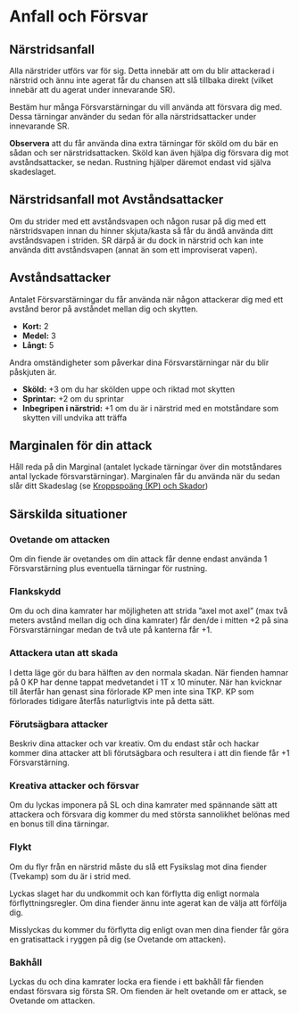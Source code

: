 # Anfall och Försvar

## Närstridsanfall
Alla närstrider utförs var för sig. Detta innebär att
om du blir attackerad i närstrid och ännu inte agerat
får du chansen att slå tillbaka direkt (vilket innebär
att du agerat under innevarande SR).

Bestäm hur många Försvarstärningar du vill använda
att försvara dig med. Dessa tärningar använder du
sedan för alla närstridsattacker under innevarande
SR.

**Observera** att du får använda dina extra tärningar
för sköld om du bär en sådan och ser närstridsattacken.
Sköld kan även hjälpa dig försvara dig mot avståndsattacker,
se nedan. Rustning hjälper däremot endast vid själva
skadeslaget.

## Närstridsanfall mot Avståndsattacker
Om du strider med ett avståndsvapen och någon
rusar på dig med ett närstridsvapen innan du
hinner skjuta/kasta så får du ändå använda ditt
avståndsvapen i striden. SR därpå är du dock in
närstrid och kan inte använda ditt avståndsvapen
(annat än som ett improviserat vapen).

## Avståndsattacker
Antalet Försvarstärningar du får använda när någon 
attackerar dig med ett avstånd beror på avståndet
mellan dig och skytten. 

* **Kort:** 2
* **Medel:** 3
* **Långt:** 5

Andra omständigheter som påverkar dina Försvarstärningar
när du blir påskjuten är.

* **Sköld:** +3 om du har skölden uppe och riktad mot skytten
* **Sprintar:** +2 om du sprintar
* **Inbegripen i närstrid:** +1 om du är i närstrid med en motståndare
som skytten vill undvika att träffa

## Marginalen för din attack
Håll reda på din Marginal (antalet lyckade tärningar över
din motståndares antal lyckade försvarstärningar). Marginalen
får du använda när du sedan slår ditt Skadeslag (se 
[Kroppspoäng (KP) och Skador](rules-combat-damage-and-healing.md))

## Särskilda situationer

### Ovetande om attacken
Om din fiende är ovetandes om din attack får
denne endast använda 1 Försvarstärning plus
eventuella tärningar för rustning.

### Flankskydd
Om du och dina kamrater har möjligheten att
strida ”axel mot axel” (max två meters avstånd
mellan dig och dina kamrater) får den/de i
mitten +2 på sina Försvarstärningar medan de
två ute på kanterna får +1.

### Attackera utan att skada
I detta läge gör du bara hälften av den normala
skadan. När fienden hamnar på 0 KP har denne
tappat medvetandet i 1T x 10 minuter. När han
kvicknar till återfår han genast sina förlorade KP
men inte sina TKP. KP som förlorades tidigare
återfås naturligtvis inte på detta sätt.

### Förutsägbara attacker
Beskriv dina attacker och var kreativ. Om du
endast står och hackar kommer dina attacker att
bli förutsägbara och resultera i att din fiende får
+1 Försvarstärning.

### Kreativa attacker och försvar
Om du lyckas imponera på SL och dina kamrater
med spännande sätt att attackera och försvara
dig kommer du med största sannolikhet belönas
med en bonus till dina tärningar.

### Flykt
Om du flyr från en närstrid måste du slå ett
Fysikslag mot dina fiender (Tvekamp) som du är
i strid med. 

Lyckas slaget har du undkommit och kan
förflytta dig enligt normala förflyttningsregler.
Om dina fiender ännu inte agerat kan de välja att
förfölja dig.

Misslyckas du kommer du förflytta dig enligt
ovan men dina fiender får göra en gratisattack i
ryggen på dig (se Ovetande om attacken).

### Bakhåll
Lyckas du och dina kamrater locka era fiende i
ett bakhåll får fienden endast försvara sig första
SR. Om fienden är helt ovetande om er attack, se
Ovetande om attacken.